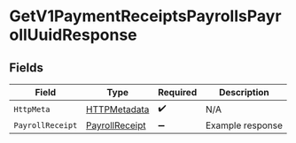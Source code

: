 # GetV1PaymentReceiptsPayrollsPayrollUuidResponse


## Fields

| Field                                                       | Type                                                        | Required                                                    | Description                                                 |
| ----------------------------------------------------------- | ----------------------------------------------------------- | ----------------------------------------------------------- | ----------------------------------------------------------- |
| `HttpMeta`                                                  | [HTTPMetadata](../../Models/Components/HTTPMetadata.md)     | :heavy_check_mark:                                          | N/A                                                         |
| `PayrollReceipt`                                            | [PayrollReceipt](../../Models/Components/PayrollReceipt.md) | :heavy_minus_sign:                                          | Example response                                            |